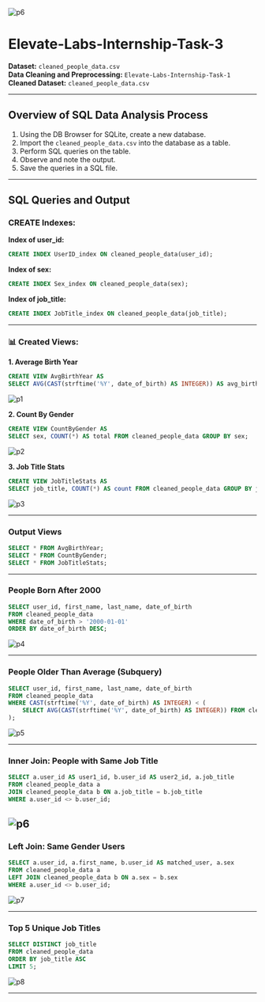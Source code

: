 ![p6](https://github.com/user-attachments/assets/8a1f46c0-93ad-47d5-bd60-ff7f619efe1e)
# Elevate-Labs-Internship-Task-3

**Dataset:** `cleaned_people_data.csv`  
**Data Cleaning and Preprocessing:** `Elevate-Labs-Internship-Task-1`  
**Cleaned Dataset:** `cleaned_people_data.csv`

---

## Overview of SQL Data Analysis Process

1. Using the DB Browser for SQLite, create a new database.
2. Import the `cleaned_people_data.csv` into the database as a table.
3. Perform SQL queries on the table.
4. Observe and note the output.
5. Save the queries in a SQL file.

---

##  SQL Queries and Output

###  CREATE Indexes:

**Index of user_id:**
```sql
CREATE INDEX UserID_index ON cleaned_people_data(user_id);
```

**Index of sex:**
```sql
CREATE INDEX Sex_index ON cleaned_people_data(sex);
```

**Index of job_title:**
```sql
CREATE INDEX JobTitle_index ON cleaned_people_data(job_title);
```

---

### 📊 Created Views:

**1. Average Birth Year**
```sql
CREATE VIEW AvgBirthYear AS
SELECT AVG(CAST(strftime('%Y', date_of_birth) AS INTEGER)) AS avg_birth_year FROM cleaned_people_data;
```

![p1](https://github.com/user-attachments/assets/e8ba3d12-d663-42d8-abbe-0344390fd399)

**2. Count By Gender**
```sql
CREATE VIEW CountByGender AS
SELECT sex, COUNT(*) AS total FROM cleaned_people_data GROUP BY sex;
```
![p2](https://github.com/user-attachments/assets/1eea81ac-1724-48cb-9274-e91146702a72)


**3. Job Title Stats**
```sql
CREATE VIEW JobTitleStats AS
SELECT job_title, COUNT(*) AS count FROM cleaned_people_data GROUP BY job_title ORDER BY count DESC;
```

![p3](https://github.com/user-attachments/assets/0d96d220-5d24-47fd-9218-5ca426cb5573)

---

###  Output Views

```sql
SELECT * FROM AvgBirthYear;
SELECT * FROM CountByGender;
SELECT * FROM JobTitleStats;
```

---

###  People Born After 2000

```sql
SELECT user_id, first_name, last_name, date_of_birth
FROM cleaned_people_data
WHERE date_of_birth > '2000-01-01'
ORDER BY date_of_birth DESC;
```

![p4](https://github.com/user-attachments/assets/a61ec6e5-f156-4a7e-a9b7-42464010a72c)

---

###  People Older Than Average (Subquery)

```sql
SELECT user_id, first_name, last_name, date_of_birth
FROM cleaned_people_data
WHERE CAST(strftime('%Y', date_of_birth) AS INTEGER) < (
    SELECT AVG(CAST(strftime('%Y', date_of_birth) AS INTEGER)) FROM cleaned_people_data
);
```

![p5](https://github.com/user-attachments/assets/a8747152-4985-4fac-b94a-3bc4be564ea2)

---

###  Inner Join: People with Same Job Title

```sql
SELECT a.user_id AS user1_id, b.user_id AS user2_id, a.job_title
FROM cleaned_people_data a
JOIN cleaned_people_data b ON a.job_title = b.job_title
WHERE a.user_id <> b.user_id;
```
![p6](https://github.com/user-attachments/assets/2a4023d2-f317-4320-b1b7-863403a0d7cb)
---

###  Left Join: Same Gender Users

```sql
SELECT a.user_id, a.first_name, b.user_id AS matched_user, a.sex
FROM cleaned_people_data a
LEFT JOIN cleaned_people_data b ON a.sex = b.sex
WHERE a.user_id <> b.user_id;
```
![p7](https://github.com/user-attachments/assets/af31e0c3-3b38-4404-b28d-471c89c20e7d)

---

###  Top 5 Unique Job Titles

```sql
SELECT DISTINCT job_title
FROM cleaned_people_data
ORDER BY job_title ASC
LIMIT 5;
```

![p8](https://github.com/user-attachments/assets/8347d74c-60b1-49cb-9d82-077a5ccabcd9)

---



